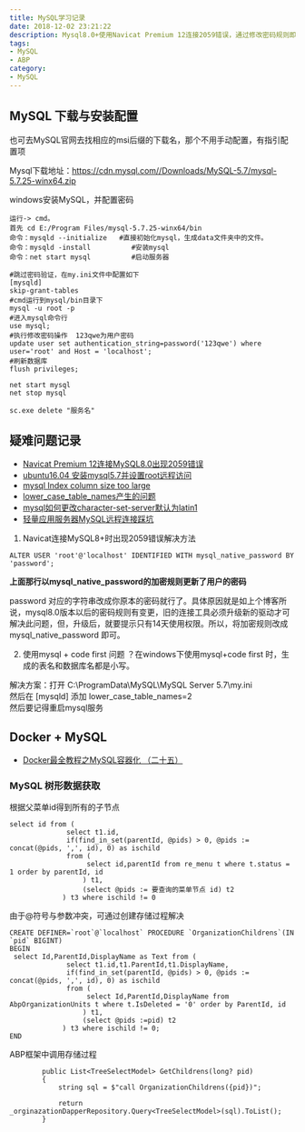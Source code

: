 ```yaml
---
title: MySQL学习记录
date: 2018-12-02 23:21:22
description: Mysql8.0+使用Navicat Premium 12连接2059错误，通过修改密码规则即可。Docker下的MySQL容器化，根据父菜单id得到所有的子节点，MySQL新建存储过程，ABP中调用存储过程
tags:
- MySQL
- ABP
category:
- MySQL
---
```


## MySQL 下载与安装配置
也可去MySQL官网去找相应的msi后缀的下载名，那个不用手动配置，有指引配置项

Mysql下载地址：https://cdn.mysql.com//Downloads/MySQL-5.7/mysql-5.7.25-winx64.zip

windows安装MySQL，并配置密码
```
运行-> cmd。
首先 cd E:/Program Files/mysql-5.7.25-winx64/bin    
命令：mysqld --initialize   #直接初始化mysql，生成data文件夹中的文件。
命令：mysqld -install          #安装mysql
命令：net start mysql          #启动服务器

#跳过密码验证，在my.ini文件中配置如下
[mysqld]
skip-grant-tables
#cmd运行到mysql/bin目录下
mysql -u root -p
#进入mysql命令行
use mysql;
#执行修改密码操作  123qwe为用户密码
update user set authentication_string=password('123qwe') where user='root' and Host = 'localhost';
#刷新数据库
flush privileges;

net start mysql
net stop mysql

sc.exe delete "服务名"
```

## 疑难问题记录
* [Navicat Premium 12连接MySQL8.0出现2059错误](https://blog.csdn.net/qq_29932025/article/details/80045716)
* [ubuntu16.04 安装mysql5.7并设置root远程访问](https://www.jianshu.com/p/73fb45b9da73)
* [mysql Index column size too large](https://blog.csdn.net/pansanday/article/details/79375833)
* [lower_case_table_names产生的问题](https://blog.csdn.net/wll_1017/article/details/55105180)
* [mysql如何更改character-set-server默认为latin1](https://blog.csdn.net/whd526/article/details/54894559/)
* [轻量应用服务器MySQL远程连接踩坑](https://blog.csdn.net/GreekMrzzJ/article/details/82262899)


1. Navicat连接MySQL8+时出现2059错误解决方法
~~~
ALTER USER 'root'@'localhost' IDENTIFIED WITH mysql_native_password BY 'password';
~~~

**上面那行以mysql_native_password的加密规则更新了用户的密码** 

password 对应的字符串改成你原本的密码就行了。具体原因就是如上个博客所说，mysql8.0版本以后的密码规则有变更，旧的连接工具必须升级新的驱动才可解决此问题，但，升级后，就要提示只有14天使用权限。所以，将加密规则改成mysql_native_password 即可。

2. 使用mysql + code first 问题 ？在windows下使用mysql+code first 时，生成的表名和数据库名都是小写。

解决方案：打开    C:\ProgramData\MySQL\MySQL Server 5.7\my.ini
<br> 然后在 [mysqld]     添加   lower_case_table_names=2  
然后要记得重启mysql服务


## Docker + MySQL
- [Docker最全教程之MySQL容器化 （二十五）](https://mp.weixin.qq.com/s?__biz=MzU0Mzk1OTU2Mg==&mid=2247484623&idx=1&sn=b235bb5222ea3391f66f0be0812df49c&chksm=fb023baacc75b2bc8d45b81b9b99a3343ebc877802840a3963d14fc49ae0eda98651f1a9f86e&mpshare=1&scene=23&srcid=06101AKYKpn48TwJXL7VLQ17#rd)



### MySQL 树形数据获取
根据父菜单id得到所有的子节点 
```
select id from (
              select t1.id,
              if(find_in_set(parentId, @pids) > 0, @pids := concat(@pids, ',', id), 0) as ischild
              from (
                   select id,parentId from re_menu t where t.status = 1 order by parentId, id
                  ) t1,
                  (select @pids := 要查询的菜单节点 id) t2
             ) t3 where ischild != 0

```


由于@符号与参数冲突，可通过创建存储过程解决
```
CREATE DEFINER=`root`@`localhost` PROCEDURE `OrganizationChildrens`(IN `pid` BIGINT)
BEGIN
 select Id,ParentId,DisplayName as Text from (
              select t1.id,t1.ParentId,t1.DisplayName,
              if(find_in_set(parentId, @pids) > 0, @pids := concat(@pids, ',', id), 0) as ischild
              from (
                   select Id,ParentId,DisplayName from AbpOrganizationUnits t where t.IsDeleted = '0' order by ParentId, id
                  ) t1,
                  (select @pids :=pid) t2
             ) t3 where ischild != 0; 
END
```

ABP框架中调用存储过程
```
        public List<TreeSelectModel> GetChildrens(long? pid)
        {
            string sql = $"call OrganizationChildrens({pid})";

            return _orginazationDapperRepository.Query<TreeSelectModel>(sql).ToList();
        }
```